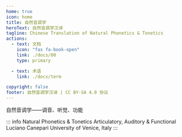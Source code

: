 ```yaml
---
home: true
icon: home
title: 自然音调学
heroText: 自然音调学汉译
tagline: Chinese Translation of Natural Phonetics & Tonetics
actions:
  - text: 文档
    icon: "fas fa-book-open"
    link: ./docs/00
    type: primary

  - text: 术语
    link: ./docs/term

copyright: false
footer: 自然音调学汉译 | CC BY-SA 4.0 协议
---
```


自然音调学——调音、听觉、功能

::: info
Natural Phonetics & Tonetics
Articulatory, Auditory & Functional
Luciano Canepari
University of Venice, Italy
:::